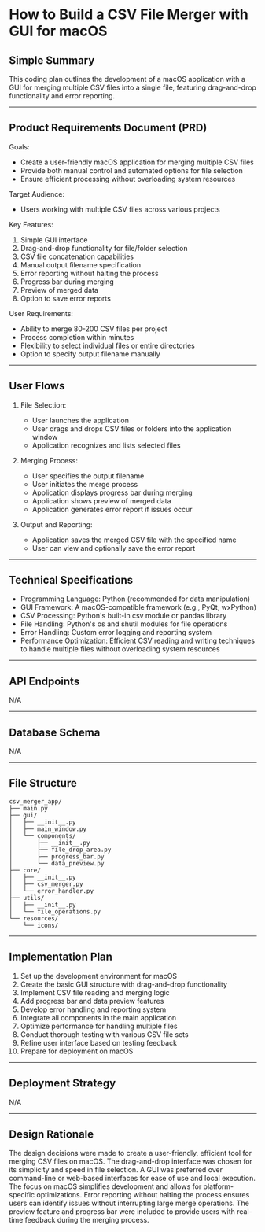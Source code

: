 # How to Build a CSV File Merger with GUI for macOS

## Simple Summary

This coding plan outlines the development of a macOS application with a GUI for merging multiple CSV files into a single file, featuring drag-and-drop functionality and error reporting.

---

## Product Requirements Document (PRD)

Goals:
- Create a user-friendly macOS application for merging multiple CSV files
- Provide both manual control and automated options for file selection
- Ensure efficient processing without overloading system resources

Target Audience:
- Users working with multiple CSV files across various projects

Key Features:
1. Simple GUI interface
2. Drag-and-drop functionality for file/folder selection
3. CSV file concatenation capabilities
4. Manual output filename specification
5. Error reporting without halting the process
6. Progress bar during merging
7. Preview of merged data
8. Option to save error reports

User Requirements:
- Ability to merge 80-200 CSV files per project
- Process completion within minutes
- Flexibility to select individual files or entire directories
- Option to specify output filename manually

---

## User Flows

1. File Selection:
   - User launches the application
   - User drags and drops CSV files or folders into the application window
   - Application recognizes and lists selected files

2. Merging Process:
   - User specifies the output filename
   - User initiates the merge process
   - Application displays progress bar during merging
   - Application shows preview of merged data
   - Application generates error report if issues occur

3. Output and Reporting:
   - Application saves the merged CSV file with the specified name
   - User can view and optionally save the error report

---

## Technical Specifications

- Programming Language: Python (recommended for data manipulation)
- GUI Framework: A macOS-compatible framework (e.g., PyQt, wxPython)
- CSV Processing: Python's built-in csv module or pandas library
- File Handling: Python's os and shutil modules for file operations
- Error Handling: Custom error logging and reporting system
- Performance Optimization: Efficient CSV reading and writing techniques to handle multiple files without overloading system resources

---

## API Endpoints

N/A

---

## Database Schema

N/A

---

## File Structure

```
csv_merger_app/
├── main.py
├── gui/
│   ├── __init__.py
│   ├── main_window.py
│   └── components/
│       ├── __init__.py
│       ├── file_drop_area.py
│       ├── progress_bar.py
│       └── data_preview.py
├── core/
│   ├── __init__.py
│   ├── csv_merger.py
│   └── error_handler.py
├── utils/
│   ├── __init__.py
│   └── file_operations.py
└── resources/
    └── icons/
```

---

## Implementation Plan

1. Set up the development environment for macOS
2. Create the basic GUI structure with drag-and-drop functionality
3. Implement CSV file reading and merging logic
4. Add progress bar and data preview features
5. Develop error handling and reporting system
6. Integrate all components in the main application
7. Optimize performance for handling multiple files
8. Conduct thorough testing with various CSV file sets
9. Refine user interface based on testing feedback
10. Prepare for deployment on macOS

---

## Deployment Strategy

N/A

---

## Design Rationale

The design decisions were made to create a user-friendly, efficient tool for merging CSV files on macOS. The drag-and-drop interface was chosen for its simplicity and speed in file selection. A GUI was preferred over command-line or web-based interfaces for ease of use and local execution. The focus on macOS simplifies development and allows for platform-specific optimizations. Error reporting without halting the process ensures users can identify issues without interrupting large merge operations. The preview feature and progress bar were included to provide users with real-time feedback during the merging process.